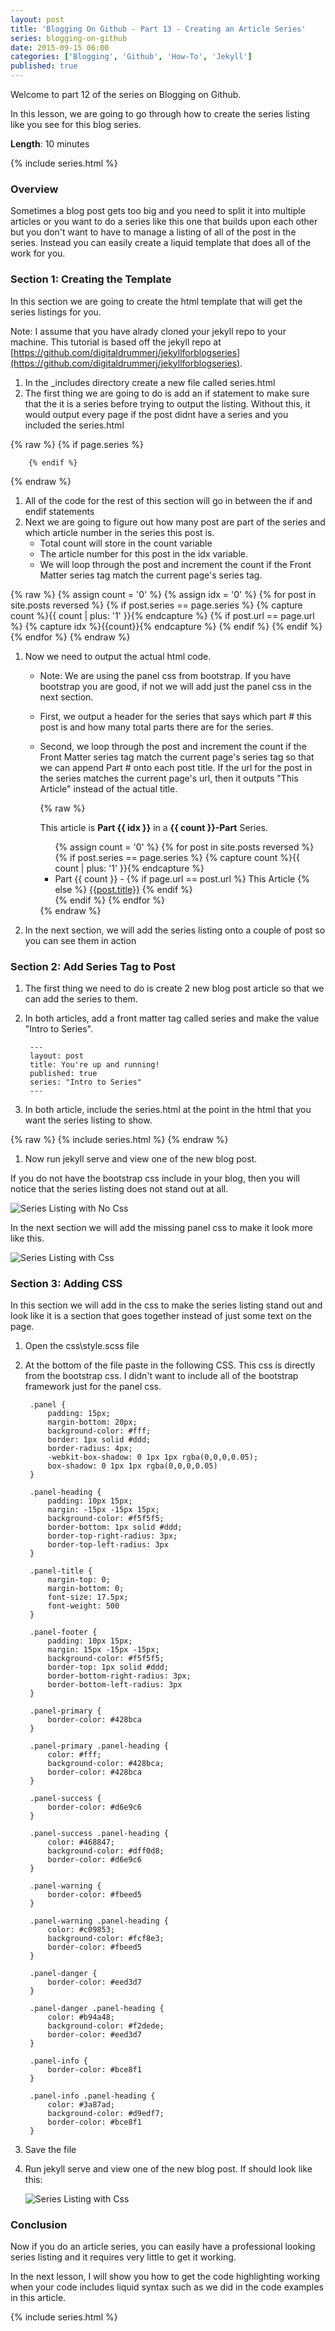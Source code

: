 ```yaml
---
layout: post
title: 'Blogging On Github - Part 13 - Creating an Article Series'
series: blogging-on-github 
date: 2015-09-15 06:00
categories: ['Blogging', 'Github', 'How-To', 'Jekyll']
published: true
---
```


Welcome to part 12 of the series on Blogging on Github.  

In this lesson, we are going to go through how to create the series listing like you see for this blog series.  

**Length**: 10 minutes

{% include series.html %}

### Overview

Sometimes a blog post gets too big and you need to split it into multiple articles or you want to do a series like this one that builds upon each other but you don't want to have to manage a listing of all of the post in the series.  Instead you can easily create a liquid template that does all of the work for you.  

### Section 1: Creating the Template

In this section we are going to create the html template that will get the series listings for you.

Note: I assume that you have alrady cloned your jekyll repo to your machine.  This tutorial is based off the jekyll repo at [https://github.com/digitaldrummerj/jekyllforblogseries](https://github.com/digitaldrummerj/jekyllforblogseries).
 
1. In the _includes directory create a new file called series.html
1. The first thing we are going to do is add an if statement to make sure that the it is a series before trying to output the listing.  Without this, it would output every page if the post didnt have a series and you included the series.html

{%  raw %}
		{% if page.series %}

		{% endif %}
{% endraw %}
		
1. All of the code for the rest of this section will go in between the if and endif statements
1. Next we are going to figure out how many post are part of the series and which article number in the series this post is.
	* Total count will store in the count variable 
	* The article number for this post in the idx variable.  
	* We will loop through the post and increment the count if the Front Matter series tag match the current page's series tag.     		

{%  raw %}
			{% assign count = '0' %}
			{% assign idx = '0' %}
			{% for post in site.posts reversed %}
				{% if post.series == page.series %}
					{% capture count %}{{ count | plus: '1' }}{% endcapture %}
					{% if post.url == page.url %}
						{% capture idx %}{{count}}{% endcapture %}
					{% endif %}
				{% endif %}
			{% endfor %}
{% endraw %}
		
1. 	Now we need to output the actual html code.  
	* Note: We are using the panel css from bootstrap.  If you have bootstrap you are good, if not we will add just the panel css in the next section.
	* First, we output a header for the series that says which part # this post is and how many total parts there are for the series.
	* Second, we loop through the post and increment the count if the Front Matter series tag match the current page's series tag so that we can append Part # onto each post title.  If the url for the post in the series matches the current page's url, then it outputs "This Article" instead of the actual title.
		
		{%  raw %}		
				<div class="panel seriesNote">
					<p>
					This article is <strong>Part {{ idx }}</strong> in a <strong>{{ count }}-Part</strong> Series.
					</p>
					<ul>
					{% assign count = '0' %}
					{% for post in site.posts reversed %}
					{% if post.series == page.series %}
						{% capture count %}{{ count | plus: '1' }}{% endcapture %}
						<li>Part {{ count }} - 
						{% if page.url == post.url %}
							This Article
						{% else %}
							<a href="{{post.url}}">{{post.title}}</a>
						{% endif %}
						</li>
					{% endif %}
					{% endfor %}
					</ul>
				</div>
		{% endraw %}
			
1.  In the next section, we will add the series listing onto a couple of post so you can see them in action

### Section 2: Add Series Tag to Post

1. The first thing we need to do is create 2 new blog post article so that we can add the series to them.  
1. In both articles, add a front matter tag called series and make the value "Intro to Series". 

		---
		layout: post
		title: You're up and running!
		published: true
		series: "Intro to Series"	
		---
1. In both article, include the series.html at the point in the html that you want the series listing to show.
		
{% raw %}
		{% include series.html %}
{% endraw %}

1. Now run jekyll serve and view one of the new blog post.


If you do not have the bootstrap css include in your blog, then you will notice that the series listing does not stand out at all.  

![Series Listing with No Css]({{site.url}}/images/BloggingOnGitHub/9/ScreenshotOfSeriesWithNoCss.png)


In the next section we will add the missing panel css to make it look more like this.

 ![Series Listing with Css]({{site.url}}/images/BloggingOnGitHub/9/ScreenshotOfSeriesWithCss.png)


### Section 3: Adding CSS

In this section we will add in the css to make the series listing stand out and look like it is a section that goes together instead of just some text on the page.

1. Open the css\style.scss file
1. At the bottom of the file paste in the following CSS.  This css is directly from the bootstrap css.  I didn't want to include all of the bootstrap framework just for the panel css.
		
		.panel {
			padding: 15px;
			margin-bottom: 20px;
			background-color: #fff;
			border: 1px solid #ddd;
			border-radius: 4px;
			-webkit-box-shadow: 0 1px 1px rgba(0,0,0,0.05);
			box-shadow: 0 1px 1px rgba(0,0,0,0.05)
		}
		
		.panel-heading {
			padding: 10px 15px;
			margin: -15px -15px 15px;
			background-color: #f5f5f5;
			border-bottom: 1px solid #ddd;
			border-top-right-radius: 3px;
			border-top-left-radius: 3px
		}
		
		.panel-title {
			margin-top: 0;
			margin-bottom: 0;
			font-size: 17.5px;
			font-weight: 500
		}
		
		.panel-footer {
			padding: 10px 15px;
			margin: 15px -15px -15px;
			background-color: #f5f5f5;
			border-top: 1px solid #ddd;
			border-bottom-right-radius: 3px;
			border-bottom-left-radius: 3px
		}
		
		.panel-primary {
			border-color: #428bca
		}
		
		.panel-primary .panel-heading {
			color: #fff;
			background-color: #428bca;
			border-color: #428bca
		}
		
		.panel-success {
			border-color: #d6e9c6
		}
		
		.panel-success .panel-heading {
			color: #468847;
			background-color: #dff0d8;
			border-color: #d6e9c6
		}
		
		.panel-warning {
			border-color: #fbeed5
		}
		
		.panel-warning .panel-heading {
			color: #c09853;
			background-color: #fcf8e3;
			border-color: #fbeed5
		}
		
		.panel-danger {
			border-color: #eed3d7
		}
		
		.panel-danger .panel-heading {
			color: #b94a48;
			background-color: #f2dede;
			border-color: #eed3d7
		}
		
		.panel-info {
			border-color: #bce8f1
		}
		
		.panel-info .panel-heading {
			color: #3a87ad;
			background-color: #d9edf7;
			border-color: #bce8f1
		}

1. Save the file
1. Run jekyll serve and view one of the new blog post.  If should look like this: 

	![Series Listing with Css]({{site.url}}/images/BloggingOnGitHub/9/ScreenshotOfSeriesWithCss.png)


### Conclusion

Now if you do an article series, you can easily have a professional looking series listing and it requires very little to get it working.  

In the next lesson, I will show you how to get the code highlighting working when your code includes liquid syntax such as we did in the code examples in this article.



{% include series.html %}